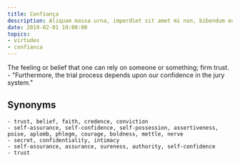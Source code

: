 ```yaml
---
title: Confiança
description: Aliquam massa urna, imperdiet sit amet mi non, bibendum euismod est.
date: 2019-02-01 19:00:00
topics: 
- virtudes
- confianca
---
```


The feeling or belief that one can rely on someone or something; firm trust.
	- "Furthermore, the trial process depends upon our confidence in the jury system."

## Synonyms
	- trust, belief, faith, credence, conviction
	- self-assurance, self-confidence, self-possession, assertiveness, poise, aplomb, phlegm, courage, boldness, mettle, nerve
	- secret, confidentiality, intimacy
	- self-assurance, assurance, sureness, authority, self-confidence
	- trust

